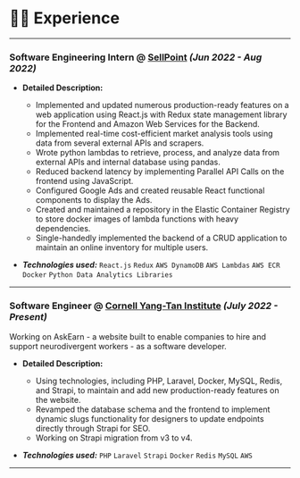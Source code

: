 # 👨‍💻 Experience

<hr />

### **Software Engineering Intern** @ [SellPoint](https://www.sellpoint.io/) _(Jun 2022 - Aug 2022)_

- **Detailed Description:**

  - Implemented and updated numerous production-ready features on a web application using React.js with Redux state management library for the Frontend and Amazon Web Services for the Backend.
  - Implemented real-time cost-efficient market analysis tools using data from several external APIs and scrapers.
  - Wrote python lambdas to retrieve, process, and analyze data from external APIs and internal database using pandas.
  - Reduced backend latency by implementing Parallel API Calls on the frontend using JavaScript.
  - Configured Google Ads and created reusable React functional components to display the Ads.
  - Created and maintained a repository in the Elastic Container Registry to store docker images of lambda functions with heavy dependencies.
  - Single-handedly implemented the backend of a CRUD application to maintain an online inventory for multiple users.

- _**Technologies used:**_ `React.js` `Redux` `AWS DynamoDB` `AWS Lambdas` `AWS ECR` `Docker` `Python Data Analytics Libraries`

<hr />

### **Software Engineer** @ [Cornell Yang-Tan Institute](https://www.yti.cornell.edu/) _(July 2022 - Present)_

Working on AskEarn - a website built to enable companies to hire and support neurodivergent workers - as a software developer.

- **Detailed Description:**

  - Using technologies, including PHP, Laravel, Docker, MySQL, Redis, and Strapi, to maintain and add new production-ready features on the website.
  - Revamped the database schema and the frontend to implement dynamic slugs functionality for designers to update endpoints directly through Strapi for SEO.
  - Working on Strapi migration from v3 to v4.

- _**Technologies used:**_ `PHP` `Laravel` `Strapi` `Docker` `Redis` `MySQL` `AWS`

<hr />
